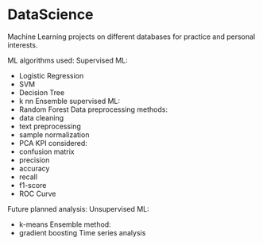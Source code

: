 # DataScience
Machine Learning projects on different databases for practice and personal interests.


ML algorithms used:
 Supervised ML:
  - Logistic Regression
  - SVM
  - Decision Tree
  - k nn
  Ensemble supervised ML:
  - Random Forest
Data preprocessing methods:
- data cleaning
- text preprocessing
- sample normalization
- PCA
KPI considered:
- confusion matrix
- precision
- accuracy
- recall
- f1-score
- ROC Curve


Future planned analysis:
 Unsupervised ML:
 - k-means
 Ensemble method:
 - gradient boosting
 Time series analysis
